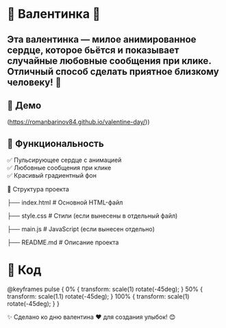 # 💖  Валентинка 💖

## Эта валентинка — милое анимированное сердце, которое бьётся и показывает случайные любовные сообщения при клике. Отличный способ сделать приятное близкому человеку! 💌  

## 🎥 Демо  
(https://romanbarinov84.github.io/valentine-day/))  

## 📌 Функциональность  
✅ Пульсирующее сердце с анимацией  
✅ Любовные сообщения при клике  
✅ Красивый градиентный фон 

📁 Структура проекта

 ├── index.html       # Основной HTML-файл
 
 ├── style.css        # Стили (если вынесены в отдельный файл)
 
 ├── main.js          # JavaScript (если вынесен отдельно)
 
 ├── README.md        # Описание проекта

 # 📜 Код

 @keyframes pulse {
    0% { transform: scale(1) rotate(-45deg); }
    50% { transform: scale(1.1) rotate(-45deg); }
    100% { transform: scale(1) rotate(-45deg); }
}



 ✨ Сделано ко дню валентина ❤️ для создания улыбок! 😊
